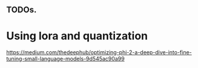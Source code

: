 ## TODOs. 

# Using lora and quantization
https://medium.com/thedeephub/optimizing-phi-2-a-deep-dive-into-fine-tuning-small-language-models-9d545ac90a99



